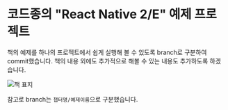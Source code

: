 # 코드종의 "React Native 2/E" 예제 프로젝트

책의 예제를 하나의 프로젝트에서 쉽게 실행해 볼 수 있도록 branch로 구분하여 commit했습니다.
책의 내용 외에도 추가적으로 해볼 수 있는 내용도 추가하도록 하겠습니다.

![책 표지](https://scontent.fcgk6-1.fna.fbcdn.net/v/t1.0-9/38208442_1400240900133661_2920500640847233024_n.jpg?_nc_cat=106&_nc_ht=scontent.fcgk6-1.fna&oh=6da6d405f5022cd9795a4690041ac425&oe=5C780F10)

참고로 branch는 `챕터명/예제이름`으로 구분했습니다.
